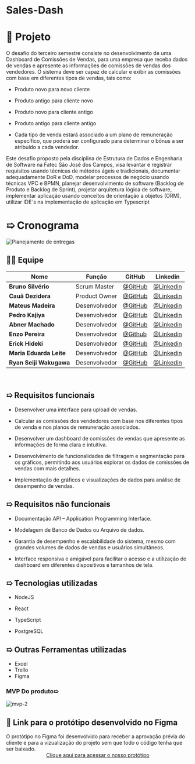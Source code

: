# Sales-Dash

# 🎯 Projeto


 O desafio do terceiro semestre consiste no desenvolvimento de uma  Dashboard de Comissões de Vendas, para uma empresa que receba dados de vendas e apresente as informações de comissões de vendas dos vendedores. O sistema deve ser capaz de calcular e exibir as comissões com base em diferentes tipos de vendas, tais como: 

- Produto novo para novo cliente 

- Produto antigo para cliente novo 

- Produto novo para cliente antigo 

- Produto antigo para cliente antigo 

- Cada tipo de venda estará associado a um plano de remuneração específico, que poderá ser configurado para determinar o bônus a ser atribuído a cada vendedor. 



 Este desafio proposto pela disciplina de Estrutura de Dados e Engenharia de Software na Fatec São José dos Campos, visa levantar e registrar requisitos usando técnicas de métodos ágeis e tradicionais, documentar adequadamente DoR e DoD, modelar processos de negócio usando técnicas VPC e BPMN, planejar desenvolvimento de software (Backlog de Produto e Backlog de Sprint), projetar arquitetura lógica de software, implementar aplicação usando conceitos de orientação a objetos (ORM), utilizar IDE´s na implementação de aplicação em Typescript

# ➯ Cronograma
![Planejamento de entregas](https://github.com/C0demain/sales-dash/assets/127250310/57442b97-f8a9-4d47-994d-5c9fb8b79051)
 



## 👨‍💻 Equipe

<div align="center">
  
|Nome|Função|GitHub|Linkedin|
| -------- |-------- |-------- |-------- |
|**Bruno Silvério**|Scrum Master|[@GitHub](https://github.com/BrunoVieira30)|[@Linkedin](https://www.linkedin.com/in/bruno-vieira-b999a2224/)
|**Cauã Dezidera**|Product Owner|[@GitHub](https://github.com/CauaDezidera)|[@Linkedin](https://www.linkedin.com/in/cauã-dezidera-375736275/) 
|**Mateus Madeira**|Desenvolvedor|[@GitHub](https://github.com/mafemad)|[@Linkedin](https://www.linkedin.com/in/mateus-ferreira-madeira)
|**Pedro Kajiya**|Desenvolvedor|[@GitHub](https://github.com/kajiyap)|[@Linkedin](https://www.linkedin.com/in/pedro-santos-kajiya-65763b260/)
|**Abner Machado**|Desenvolvedor|[@GitHub](https://github.com/abnerdouglas)|[@Linkedin](https://www.linkedin.com/in/abner-douglas-a70a9b199/)
|**Enzo Pereira**|Desenvolvedor|[@Github](https://github.com/Enzopereira01) | [@Linkedin](https://www.linkedin.com/in/enzo-pereira-13331b272/)
|**Erick Hideki**|Desenvolvedor|[@GitHub](https://github.com/erickhoawata)|[@Linkedin](http://linkedin.com/in/érick-awata)
|**Maria Eduarda Leite**|Desenvolvedor|[@GitHub](https://github.com/Dudaleite08)|[@Linkedin]()
|**Ryan Seiji Wakugawa**|Desenvolvedor|[@GitHub](https://github.com/ryan-wakugawa)|[@Linkedin](https://www.linkedin.com/in/ryan-wakugawa-526bbb27a)
<br>  
  
</div>

## ➯ Requisitos funcionais

- Desenvolver uma interface para upload de vendas. 

- Calcular as comissões dos vendedores com base nos diferentes tipos de venda e nos planos de remuneração associados. 

- Desenvolver um dashboard de comissões de vendas que apresente as informações de forma clara e intuitiva. 

- Desenvolvimento de funcionalidades de filtragem e segmentação para os gráficos, permitindo aos usuários explorar os dados de comissões de vendas com mais detalhes. 

- Implementação de gráficos e visualizações de dados para análise de desempenho de vendas. 

## ➯ Requisitos não funcionais

- Documentação API – Application Programming Interface. 

- Modelagem de Banco de Dados ou Arquivo de dados. 

- Garantia de desempenho e escalabilidade do sistema, mesmo com grandes volumes de dados de vendas e usuários simultâneos. 

- Interface responsiva e amigável para facilitar o acesso e a utilização do dashboard em diferentes dispositivos e tamanhos de tela.

## ➯ Tecnologias utilizadas

- NodeJS 

- React

- TypeScript

- PostgreSQL

  
## ➯ Outras Ferramentas utilizadas

  - Excel
  - Trello
  - Figma



### MVP Do produto➯
![mvp-_2_](https://github.com/C0demain/sales-dash/assets/127250310/793bfcc9-4dc7-4f91-acb7-162b9fa354cc)





<h2>🔗 Link para o protótipo desenvolvido no Figma </h2>
O protótipo no Figma foi desenvolvido para receber a aprovação prévia do cliente e para a vizualização do projeto sem que todo o código tenha que ser baixado.<br>

<div align="center">
<a href="https://www.figma.com/proto/88D1Wws27UWjdCNuZbqEyI/API-3%C2%B0-Sem?type=design&node-id=1-2&t=af4PpE2Z4smTkASO-1&scaling=min-zoom&page-id=0%3A1&starting-point-node-id=1%3A2&mode=design"> Clique aqui para acessar o nosso protótipo </a><br>
</div>
